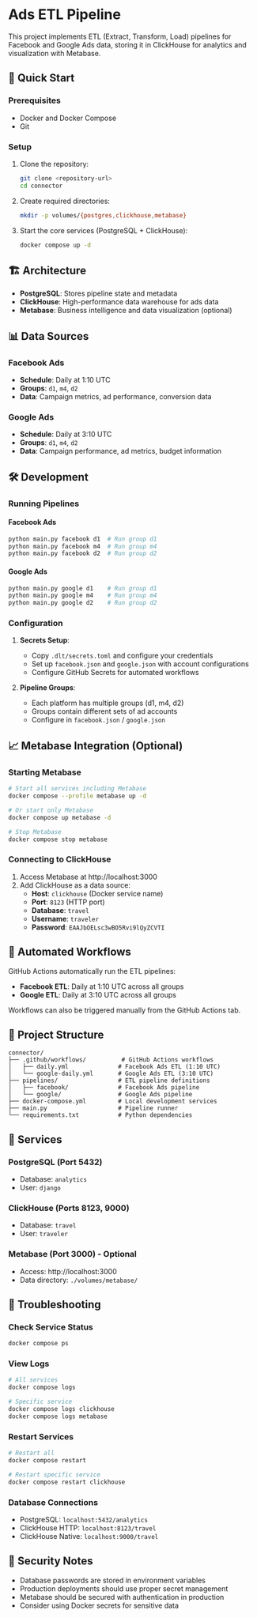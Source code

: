 # Ads ETL Pipeline

This project implements ETL (Extract, Transform, Load) pipelines for Facebook and Google Ads data, storing it in ClickHouse for analytics and visualization with Metabase.

## 🚀 Quick Start

### Prerequisites
- Docker and Docker Compose
- Git

### Setup
1. Clone the repository:
   ```bash
   git clone <repository-url>
   cd connector
   ```

2. Create required directories:
   ```bash
   mkdir -p volumes/{postgres,clickhouse,metabase}
   ```

3. Start the core services (PostgreSQL + ClickHouse):
   ```bash
   docker compose up -d
   ```

## 🏗️ Architecture

- **PostgreSQL**: Stores pipeline state and metadata
- **ClickHouse**: High-performance data warehouse for ads data
- **Metabase**: Business intelligence and data visualization (optional)

## 📊 Data Sources

### Facebook Ads
- **Schedule**: Daily at 1:10 UTC
- **Groups**: `d1`, `m4`, `d2`
- **Data**: Campaign metrics, ad performance, conversion data

### Google Ads
- **Schedule**: Daily at 3:10 UTC
- **Groups**: `d1`, `m4`, `d2`
- **Data**: Campaign performance, ad metrics, budget information

## 🛠️ Development

### Running Pipelines

#### Facebook Ads
```bash
python main.py facebook d1  # Run group d1
python main.py facebook m4  # Run group m4
python main.py facebook d2  # Run group d2
```

#### Google Ads
```bash
python main.py google d1    # Run group d1
python main.py google m4    # Run group m4
python main.py google d2    # Run group d2
```

### Configuration

1. **Secrets Setup**:
   - Copy `.dlt/secrets.toml` and configure your credentials
   - Set up `facebook.json` and `google.json` with account configurations
   - Configure GitHub Secrets for automated workflows

2. **Pipeline Groups**:
   - Each platform has multiple groups (d1, m4, d2)
   - Groups contain different sets of ad accounts
   - Configure in `facebook.json` / `google.json`

## 📈 Metabase Integration (Optional)

### Starting Metabase
```bash
# Start all services including Metabase
docker compose --profile metabase up -d

# Or start only Metabase
docker compose up metabase -d

# Stop Metabase
docker compose stop metabase
```

### Connecting to ClickHouse

1. Access Metabase at http://localhost:3000
2. Add ClickHouse as a data source:
   - **Host**: `clickhouse` (Docker service name)
   - **Port**: `8123` (HTTP port)
   - **Database**: `travel`
   - **Username**: `traveler`
   - **Password**: `EAAJbOELsc3wBO5Rvi9lQyZCVTI`

## 🔄 Automated Workflows

GitHub Actions automatically run the ETL pipelines:

- **Facebook ETL**: Daily at 1:10 UTC across all groups
- **Google ETL**: Daily at 3:10 UTC across all groups

Workflows can also be triggered manually from the GitHub Actions tab.

## 📁 Project Structure

```
connector/
├── .github/workflows/          # GitHub Actions workflows
│   ├── daily.yml              # Facebook Ads ETL (1:10 UTC)
│   └── google-daily.yml       # Google Ads ETL (3:10 UTC)
├── pipelines/                 # ETL pipeline definitions
│   ├── facebook/              # Facebook Ads pipeline
│   └── google/                # Google Ads pipeline
├── docker-compose.yml         # Local development services
├── main.py                    # Pipeline runner
└── requirements.txt           # Python dependencies
```

## 🔧 Services

### PostgreSQL (Port 5432)
- Database: `analytics`
- User: `django`

### ClickHouse (Ports 8123, 9000)
- Database: `travel`
- User: `traveler`

### Metabase (Port 3000) - Optional
- Access: http://localhost:3000
- Data directory: `./volumes/metabase/`

## 🚨 Troubleshooting

### Check Service Status
```bash
docker compose ps
```

### View Logs
```bash
# All services
docker compose logs

# Specific service
docker compose logs clickhouse
docker compose logs metabase
```

### Restart Services
```bash
# Restart all
docker compose restart

# Restart specific service
docker compose restart clickhouse
```

### Database Connections
- PostgreSQL: `localhost:5432/analytics`
- ClickHouse HTTP: `localhost:8123/travel`
- ClickHouse Native: `localhost:9000/travel`

## 🔐 Security Notes

- Database passwords are stored in environment variables
- Production deployments should use proper secret management
- Metabase should be secured with authentication in production
- Consider using Docker secrets for sensitive data
